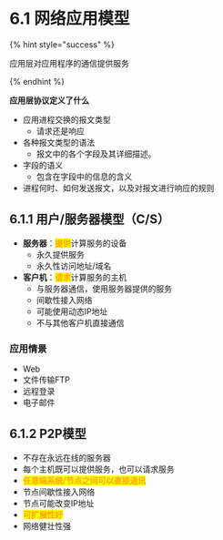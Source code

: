 # 6.1 网络应用模型

{% hint style="success" %}

应用层对应用程序的通信提供服务

{% endhint %}

**应用层协议定义了什么**

- 应用进程交换的报文类型
  - 请求还是响应
- 各种报文类型的语法
  - 报文中的各个字段及其详细描述。
- 字段的语义
  - 包含在字段中的信息的含义
- 进程何时、如何发送报文，以及对报文进行响应的规则

## 6.1.1 用户/服务器模型（C/S）

- **服务器**：<mark style="color:orange;">**提供**</mark>计算服务的设备
  - 永久提供服务
  - 永久性访问地址/域名
- **客户机**：<mark style="color:orange;">**请求**</mark>计算服务的主机
  - 与服务器通信，使用服务器提供的服务
  - 间歇性接入网络
  - 可能使用动态IP地址
  - 不与其他客户机直接通信

### 应用情景

- Web
- 文件传输FTP
- 远程登录
- 电子邮件

## 6.1.2 P2P模型

- 不存在永远在线的服务器
- 每个主机既可以提供服务，也可以请求服务
- <mark style="color:orange;">**任意端系统/节点之间可以直接通讯**</mark>
- 节点间歇性接入网络
- 节点可能改变IP地址
- <mark style="color:orange;">**可扩展性好**</mark>
- 网络健壮性强

